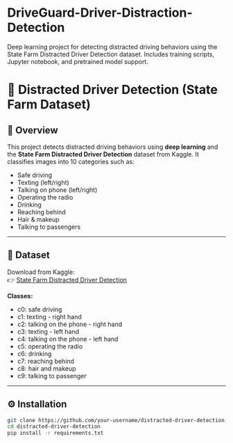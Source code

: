 # DriveGuard-Driver-Distraction-Detection
Deep learning project for detecting distracted driving behaviors using the State Farm Distracted Driver Detection dataset. Includes training scripts, Jupyter notebook, and pretrained model support.
# 🚗 Distracted Driver Detection (State Farm Dataset)

## 📌 Overview
This project detects distracted driving behaviors using **deep learning** and the **State Farm Distracted Driver Detection** dataset from Kaggle. It classifies images into 10 categories such as:
- Safe driving
- Texting (left/right)
- Talking on phone (left/right)
- Operating the radio
- Drinking
- Reaching behind
- Hair & makeup
- Talking to passengers

---

## 📂 Dataset
Download from Kaggle:  
👉 [State Farm Distracted Driver Detection](https://www.kaggle.com/competitions/state-farm-distracted-driver-detection/data)

**Classes:**
- c0: safe driving  
- c1: texting - right hand  
- c2: talking on the phone - right hand  
- c3: texting - left hand  
- c4: talking on the phone - left hand  
- c5: operating the radio  
- c6: drinking  
- c7: reaching behind  
- c8: hair and makeup  
- c9: talking to passenger  

---

## ⚙️ Installation
```bash
git clone https://github.com/your-username/distracted-driver-detection.git
cd distracted-driver-detection
pip install -r requirements.txt
